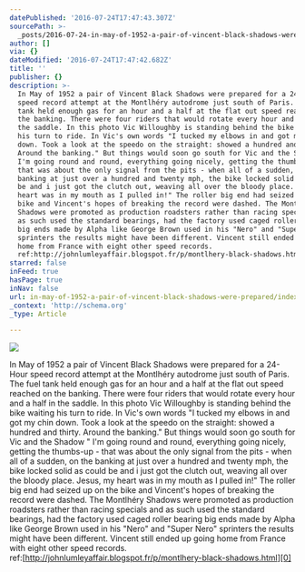 ```yaml
---
datePublished: '2016-07-24T17:47:43.307Z'
sourcePath: >-
  _posts/2016-07-24-in-may-of-1952-a-pair-of-vincent-black-shadows-were-prepared.md
author: []
via: {}
dateModified: '2016-07-24T17:47:42.682Z'
title: ''
publisher: {}
description: >-
  In May of 1952 a pair of Vincent Black Shadows were prepared for a 24-Hour
  speed record attempt at the Montlhéry autodrome just south of Paris. The fuel
  tank held enough gas for an hour and a half at the flat out speed reached on
  the banking. There were four riders that would rotate every hour and a half in
  the saddle. In this photo Vic Willoughby is standing behind the bike waiting
  his turn to ride. In Vic's own words "I tucked my elbows in and got my chin
  down. Took a look at the speedo on the straight: showed a hundred and thirty.
  Around the banking." But things would soon go south for Vic and the Shadow "
  I'm going round and round, everything going nicely, getting the thumbs-up -
  that was about the only signal from the pits - when all of a sudden, on the
  banking at just over a hundred and twenty mph, the bike locked solid as could
  be and i just got the clutch out, weaving all over the bloody place. Jesus, my
  heart was in my mouth as I pulled in!" The roller big end had seized up on the
  bike and Vincent's hopes of breaking the record were dashed. The Montlhéry
  Shadows were promoted as production roadsters rather than racing specials and
  as such used the standard bearings, had the factory used caged roller bearing
  big ends made by Alpha like George Brown used in his "Nero" and "Super Nero"
  sprinters the results might have been different. Vincent still ended up going
  home from France with eight other speed records.
  ref:http://johnlumleyaffair.blogspot.fr/p/montlhery-black-shadows.html
starred: false
inFeed: true
hasPage: true
inNav: false
url: in-may-of-1952-a-pair-of-vincent-black-shadows-were-prepared/index.html
_context: 'http://schema.org'
_type: Article

---
```

![](https://the-grid-user-content.s3-us-west-2.amazonaws.com/5edf2a35-7ce4-488f-8dcc-7c5fbdc9a375.jpg)

In May of 1952 a pair of Vincent Black Shadows were prepared for a 24-Hour speed record attempt at the Montlhéry autodrome just south of Paris. The fuel tank held enough gas for an hour and a half at the flat out speed reached on the banking. There were four riders that would rotate every hour and a half in the saddle. In this photo Vic Willoughby is standing behind the bike waiting his turn to ride. In Vic's own words "I tucked my elbows in and got my chin down. Took a look at the speedo on the straight: showed a hundred and thirty. Around the banking." But things would soon go south for Vic and the Shadow " I'm going round and round, everything going nicely, getting the thumbs-up - that was about the only signal from the pits - when all of a sudden, on the banking at just over a hundred and twenty mph, the bike locked solid as could be and i just got the clutch out, weaving all over the bloody place. Jesus, my heart was in my mouth as I pulled in!" The roller big end had seized up on the bike and Vincent's hopes of breaking the record were dashed. The Montlhéry Shadows were promoted as production roadsters rather than racing specials and as such used the standard bearings, had the factory used caged roller bearing big ends made by Alpha like George Brown used in his "Nero" and "Super Nero" sprinters the results might have been different. Vincent still ended up going home from France with eight other speed records.  
ref:[http://johnlumleyaffair.blogspot.fr/p/montlhery-black-shadows.html][0]

[0]: http://johnlumleyaffair.blogspot.fr/p/montlhery-black-shadows.html
